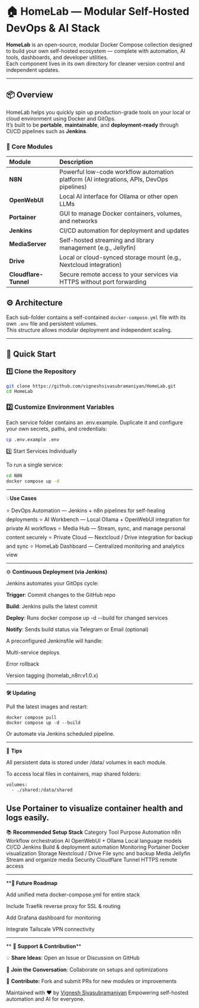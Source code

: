 # 🏠 HomeLab — Modular Self-Hosted DevOps & AI Stack

**HomeLab** is an open-source, modular Docker Compose collection designed to build your own self-hosted ecosystem — complete with automation, AI tools, dashboards, and developer utilities.  
Each component lives in its own directory for cleaner version control and independent updates.

---

## 📦 Overview

HomeLab helps you quickly spin up production-grade tools on your local or cloud environment using Docker and GitOps.  
It’s built to be **portable**, **maintainable**, and **deployment-ready** through CI/CD pipelines such as **Jenkins**.

### 🧩 Core Modules

| Module | Description |
|:-------|:-------------|
| **N8N** | Powerful low-code workflow automation platform (AI integrations, APIs, DevOps pipelines) |
| **OpenWebUI** | Local AI interface for Ollama or other open LLMs |
| **Portainer** | GUI to manage Docker containers, volumes, and networks |
| **Jenkins** | CI/CD automation for deployment and updates |
| **MediaServer** | Self-hosted streaming and library management (e.g., Jellyfin) |
| **Drive** | Local or cloud-synced storage mount (e.g., Nextcloud integration) |
| **Cloudflare-Tunnel** | Secure remote access to your services via HTTPS without port forwarding |

## ⚙️ Architecture

Each sub-folder contains a self-contained `docker-compose.yml` file with its own `.env` file and persistent volumes.  
This structure allows modular deployment and independent scaling.


---

## 🚀 Quick Start

### 1️⃣ Clone the Repository
```bash
git clone https://github.com/vigneshsivasubramaniyan/HomeLab.git
cd HomeLab
```
### 2️⃣ **Customize Environment Variables**

Each service folder contains an .env.example.
Duplicate it and configure your own secrets, paths, and credentials:
```bash
cp .env.example .env
```
3️⃣ Start Services Individually

To run a single service:
```bash
cd N8N
docker compose up -d
```
---
💡**Use Cases**

⭐ DevOps Automation — Jenkins + n8n pipelines for self-healing deployments
⭐ AI Workbench — Local Ollama + OpenWebUI integration for private AI workflows
⭐ Media Hub — Stream, sync, and manage personal content securely
⭐ Private Cloud — Nextcloud / Drive integration for backup and sync
⭐ HomeLab Dashboard — Centralized monitoring and analytics view

---
⚙️ **Continuous Deployment (via Jenkins)**

Jenkins automates your GitOps cycle:

**Trigger**: Commit changes to the GitHub repo

**Build**: Jenkins pulls the latest commit

**Deploy**: Runs docker compose up -d --build for changed services

**Notify**: Sends build status via Telegram or Email (optional)

A preconfigured Jenkinsfile will handle:

Multi-service deploys

Error rollback

Version tagging (homelab_n8n:v1.0.x)

---
**🛠️ Updating**

Pull the latest images and restart:
```
docker compose pull
docker compose up -d --build
```
Or automate via Jenkins scheduled pipeline.

---
🧠 **Tips**

All persistent data is stored under /data/ volumes in each module.

To access local files in containers, map shared folders:
```
volumes:
  - ./shared:/data/shared
```
Use Portainer to visualize container health and logs easily.
---
📚 **Recommended Setup Stack**
Category	Tool	Purpose
Automation	n8n	Workflow orchestration
AI	OpenWebUI + Ollama	Local language models
CI/CD	Jenkins	Build & deployment automation
Monitoring	Portainer	Docker visualization
Storage	Nextcloud / Drive	File sync and backup
Media	Jellyfin	Stream and organize media
Security	Cloudflare Tunnel	HTTPS remote access

---
****🧰 Future Roadmap**

 Add unified meta docker-compose.yml for entire stack

 Include Traefik reverse proxy for SSL & routing

 Add Grafana dashboard for monitoring

 Integrate Tailscale VPN connectivity

---
** 💬 **Support & Contribution****

💡 **Share Ideas**: Open an Issue or Discussion on GitHub

🧠 **Join the Conversation**: Collaborate on setups and optimizations

🚀 **Contribute:** Fork and submit PRs for new modules or improvements

Maintained with ❤️ by [Vignesh Sivasubramaniyan](https://github.com/vigneshsivasubramaniyan)
Empowering self-hosted automation and AI for everyone.

